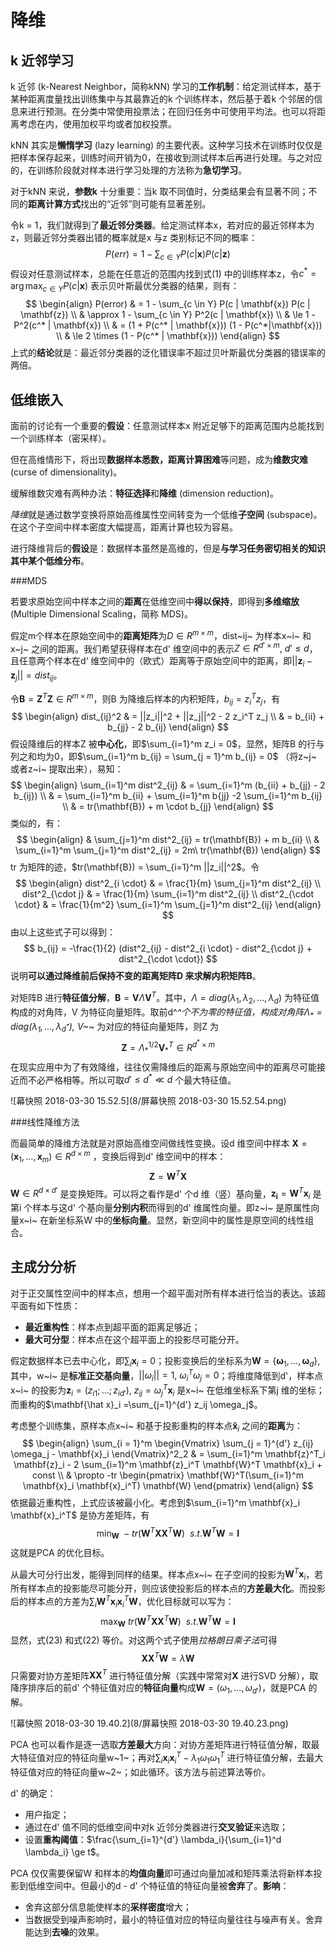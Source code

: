 # 降维

## k 近邻学习

k 近邻 (k-Nearest Neighbor，简称kNN) 学习的**工作机制**：给定测试样本，基于某种距离度量找出训练集中与其最靠近的k 个训练样本，然后基于着k 个邻居的信息来进行预测。在分类中常使用投票法；在回归任务中可使用平均法。也可以将距离考虑在内，使用加权平均或者加权投票。

kNN 其实是**懒惰学习** (lazy learning) 的主要代表。这种学习技术在训练时仅仅是把样本保存起来，训练时间开销为0，在接收到测试样本后再进行处理。与之对应的，在训练阶段就对样本进行学习处理的方法称为**急切学习**。

对于kNN 来说，**参数k** 十分重要：当k 取不同值时，分类结果会有显著不同；不同的**距离计算方式**找出的“近邻”则可能有显著差别。

令k = 1，我们就得到了**最近邻分类器**。给定测试样本x，若对应的最近邻样本为z，则最近邻分类器出错的概率就是x 与z 类别标记不同的概率：
$$
P(err)=1-\sum_{c \in Y} P(c|\mathbf{x}) P(c | \mathbf{z})
$$
假设对任意测试样本，总能在任意近的范围内找到式(1) 中的训练样本z，令$c^{*}=\arg\max_{c \in Y} P(c|\mathbf{x})$ 表示贝叶斯最优分类器的结果，则有：
$$
\begin{align}
P(error) & = 1 - \sum_{c \in Y} P(c | \mathbf{x}) P(c | \mathbf{z}) \\
 & \approx 1 - \sum_{c \in Y} P^2(c | \mathbf{x}) \\
 & \le 1 - P^2(c^* | \mathbf{x}) \\
 & = (1 + P(c^* | \mathbf{x})) (1 - P(c^*|\mathbf{x})) \\
 & \le 2 \times (1 - P(c^* | \mathbf{x}))
\end{align}
$$
上式的**结论**就是：最近邻分类器的泛化错误率不超过贝叶斯最优分类器的错误率的两倍。

## 低维嵌入

面前的讨论有一个重要的**假设**：任意测试样本x 附近足够下的距离范围内总能找到一个训练样本（密采样）。

但在高维情形下，将出现**数据样本悉数，距离计算困难**等问题，成为**维数灾难** (curse of dimensionality)。

缓解维数灾难有两种办法：**特征选择**和**降维** (dimension reduction)。

*降维*就是通过数学变换将原始高维属性空间转变为一个低维**子空间** (subspace)。在这个子空间中样本密度大幅提高，距离计算也较为容易。

进行降维背后的**假设**是：数据样本虽然是高维的，但是**与学习任务密切相关的知识其中某个低维分布**。

###MDS

若要求原始空间中样本之间的**距离**在低维空间中**得以保持**，即得到**多维缩放** (Multiple Dimensional Scaling，简称 MDS)。

假定m个样本在原始空间中的**距离矩阵**为$D \in R^{m \times m}$，dist~ij~ 为样本x~i~ 和x~j~ 之间的距离。我们希望获得样本在d' 维空间中的表示$Z \in R^{d' \times m},\ d' \le d$，且任意两个样本在d‘ 维空间中的（欧式）距离等于原始空间中的距离，即$||\mathbf{z}_i - \mathbf{z}_j|| = dist_{ij}$。

令$\mathbf{B} = \mathbf{Z}^T \mathbf{Z} \in R^{m \times m}$，则B 为降维后样本的内积矩阵，$b_{ij} = z_i^T z_j$，有
$$
\begin{align}
dist_{ij}^2 & = ||z_i||^2  + ||z_j||^2 - 2 z_i^T  z_j \\
 & = b_{ii} + b_{jj} - 2 b_{ij}
\end{align}
$$
假设降维后的样本Z 被**中心化**，即$\sum_{i=1}^m z_i = 0$，显然，矩阵B 的行与列之和均为0，即$\sum_{i=1}^m b_{ij} = \sum_{j = 1}^m b_{ij} = 0$ （将z~j~ 或者z~i~ 提取出来），易知：
$$
\begin{align}
\sum_{i=1}^m dist^2_{ij} & = \sum_{i=1}^m (b_{ii} + b_{jj} - 2 b_{ij}) \\
 & = \sum_{i=1}^m b_{ii} + \sum_{i=1}^m b{jj} -2 \sum_{i=1}^m b_{ij} \\
 & = tr(\mathbf{B}) + m \cdot b_{jj}
\end{align}
$$
类似的，有：
$$
\begin{align}
 & \sum_{j=1}^m dist^2_{ij} = tr(\mathbf{B}) + m b_{ii} \\
 & \sum_{i=1}^m \sum_{j=1}^m dist^2_{ij} = 2m\ tr(\mathbf{B})
\end{align}
$$
tr 为矩阵的迹，$tr(\mathbf{B}) = \sum_{i=1}^m ||z_i||^2$。令
$$
\begin{align}
dist^2_{i \cdot} & = \frac{1}{m} \sum_{j=1}^m dist^2_{ij} \\
dist^2_{\cdot j} & = \frac{1}{m} \sum_{i=1}^m dist^2_{ij} \\
dist^2_{\cdot \cdot} & = \frac{1}{m^2} \sum_{i=1}^m \sum_{j=1}^m dist^2_{ij}
\end{align}
$$
由以上这些式子可以得到：
$$
b_{ij} = -\frac{1}{2} (dist^2_{ij} - dist^2_{i \cdot} - dist^2_{\cdot j} + dist^2_{\cdot \cdot})
$$
说明**可以通过降维前后保持不变的距离矩阵D 来求解内积矩阵B**。

对矩阵B 进行**特征值分解**，$\mathbf{B} = \mathbf{V} \Lambda \mathbf{V}^T$。其中，$\Lambda = diag(\lambda_1, \lambda_2, \ldots, \lambda_d)$ 为特征值构成的对角阵，V 为特征向量矩阵。取前d^*^个不为零的特征值，构成对角阵$\Lambda_*=diag(\lambda_1, \ldots, \lambda_{d^*})$, V~*~ 为对应的特征向量矩阵，则Z 为
$$
\mathbf{Z} = \Lambda_* ^{1/2} \mathbf{V}_*^T \in R^{d^* \times m}
$$
在现实应用中为了有效降维，往往仅需降维后的距离与原始空间中的距离尽可能接近而不必严格相等。所以可取$d' \le d^* \ll d$ 个最大特征值。

![幕快照 2018-03-30 15.52.5](8/屏幕快照 2018-03-30 15.52.54.png)

###线性降维方法

而最简单的降维方法就是对原始高维空间做线性变换。设d 维空间中样本 $\mathbf{X} = (\mathbf{x}_1, \ldots, \mathbf{x}_m) \in R^{d \times m}$ ，变换后得到d' 维空间中的样本：
$$
\mathbf{Z} = \mathbf{W}^T \mathbf{X}
$$
$\mathbf{W} \in R^{d \times d'}$ 是变换矩阵。可以将之看作是d' 个d 维（竖）基向量，$\mathbf{z_i} = \mathbf{W}^T \mathbf{x}_i$ 是第i 个样本与这d' 个基向量**分别内积**而得到的d' 维属性向量。即z~i~ 是原属性向量x~i~ 在新坐标系W 中的**坐标向量**。显然，新空间中的属性是原空间的线性组合。

## 主成分分析

对于正交属性空间中的样本点，想用一个超平面对所有样本进行恰当的表达。该超平面有如下性质：

- **最近重构性**：样本点到超平面的距离足够近；
- **最大可分型**：样本点在这个超平面上的投影尽可能分开。

假定数据样本已去中心化，即$\sum_i \mathbf{x}_i = 0$；投影变换后的坐标系为$\mathbf{W} = \{\mathbf{\omega}_1, \ldots, \mathbf{\omega}_d \}$, 其中，w~i~ 是**标准正交基向量**，$||\omega_i || = 1,\ \omega_i^T \omega_j = 0$；将维度降低到d'，样本点x~i~ 的投影为$\mathbf{z}_i = (z_{i1}; \ldots; z_{id'}),\ z_{ij} = \omega_j^T \mathbf{x}_i$ 是x~i~ 在低维坐标系下第j 维的坐标；而重构的$\mathbf{\hat x}_i =\sum_{j=1}^{d'} z_ij \omega_j$。

考虑整个训练集，原样本点x~i~ 和基于投影重构的样本点$\mathbf{\hat x}_i$ 之间的**距离**为：
$$
\begin{align}
\sum_{i = 1}^m \begin{Vmatrix} \sum_{j = 1}^{d'} z_{ij} \omega_j - \mathbf{x}_i \end{Vmatrix}^2_2
 & = \sum_{i=1}^m \mathbf{z}^T_i \mathbf{z}_i - 2 \sum_{i=1}^m \mathbf{z}_i^T \mathbf{W}^T \mathbf{x}_i + const \\
 & \propto -tr \begin{pmatrix} \mathbf{W}^T(\sum_{i=1}^m \mathbf{x}_i \mathbf{x}_i^T) \mathbf{W} \end{pmatrix}
\end{align}
$$
依据最近重构性，上式应该被最小化。考虑到$\sum_{i=1}^m \mathbf{x}_i \mathbf{x}_i^T$ 是协方差矩阵，有
$$
\min_{\mathbf{W}} \ -tr(\mathbf{W}^T \mathbf{X} \mathbf{X}^T \mathbf{W}) \ \ s.t. \mathbf{W}^T \mathbf{W} = \mathbf{I}
$$
这就是PCA 的优化目标。

从最大可分行出发，能得到同样的结果。样本点x~i~ 在子空间的投影为$\mathbf{W}^T \mathbf{x}_i$，若所有样本点的投影能尽可能分开，则应该使投影后的样本点的**方差最大化**。而投影后的样本点的方差为$\sum_i \mathbf{W}^T \mathbf{x}_i \mathbf{x}_i^T \mathbf{W}$，优化目标就可以写为：
$$
\max_{\mathbf{W}} \ tr(\mathbf{W}^T \mathbf{X} \mathbf{X}^T \mathbf{W}) \ \ s.t. \mathbf{W}^T \mathbf{W} = \mathbf{I}
$$
显然，式(23) 和式(22) 等价。对这两个式子使用*拉格朗日乘子法*可得
$$
\mathbf{X} \mathbf{X}^T \mathbf{W} = \lambda \mathbf{W}
$$
只需要对协方差矩阵$\mathbf{X} \mathbf{X}^T$ 进行特征值分解（实践中常常对$\mathbf{X}$ 进行SVD 分解），取降序排序后的前d' 个特征值对应的**特征向量**构成$\mathbf{W} = (\omega_1, \ldots, \omega_{d'})$，就是PCA 的解。

![幕快照 2018-03-30 19.40.2](8/屏幕快照 2018-03-30 19.40.23.png)

PCA 也可以看作是逐一选取**方差最大**方向：对协方差矩阵进行特征值分解，取最大特征值对应的特征向量w~1~；再对$\sum_i \mathbf{x}_i \mathbf{x}^T_i - \lambda_1 \omega_1 \omega_1^T$ 进行特征值分解，去最大特征值对应的特征向量w~2~；如此循环。该方法与前述算法等价。

d' 的确定：

- 用户指定；
- 通过在d' 值不同的低维空间中对k 近邻分类器进行**交叉验证**来选取；
- 设置**重构阈值**：$\frac{\sum_{i=1}^{d'} \lambda_i}{\sum_{i=1}^d \lambda_i} \ge t$。

PCA 仅仅需要保留W 和样本的**均值向量**即可通过向量加减和矩阵乘法将新样本投影到低维空间中。但最小的d - d' 个特征值的特征向量被**舍弃**了。**影响**：

- 舍弃这部分信息能使样本的**采样密度**增大；
- 当数据受到噪声影响时，最小的特征值对应的特征向量往往与噪声有关。舍弃能达到**去噪**的效果。